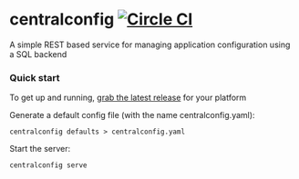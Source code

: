 # centralconfig [![Circle CI](https://circleci.com/gh/danesparza/centralconfig.svg?style=svg)](https://circleci.com/gh/danesparza/centralconfig)
A simple REST based service for managing application configuration using a SQL backend

### Quick start
To get up and running, [grab the latest release](https://github.com/danesparza/centralconfig/releases/latest) for your platform

Generate a default config file (with the name centralconfig.yaml):
```
centralconfig defaults > centralconfig.yaml
```

Start the server:
```
centralconfig serve
```
